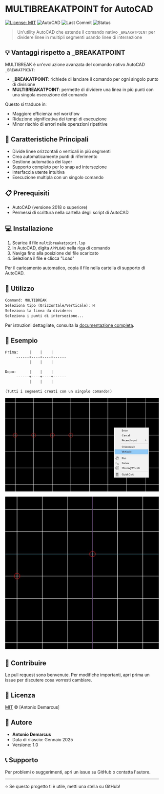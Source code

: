 # MULTIBREAKATPOINT for AutoCAD 
[![License: MIT](https://img.shields.io/badge/License-MIT-yellow.svg)](https://opensource.org/licenses/MIT)
![AutoCAD](https://img.shields.io/badge/AutoCAD-000000?style=flat&logo=autodesk&logoColor=white)
![Last Commit](https://img.shields.io/badge/last%20commit-November%202024-brightgreen)
![Status](https://img.shields.io/badge/status-stable-brightgreen)

> Un'utility AutoCAD che estende il comando nativo `_BREAKATPOINT` per dividere linee in multipli segmenti usando linee di intersezione

## 💡 Vantaggi rispetto a _BREAKATPOINT

MULTIBREAK è un'evoluzione avanzata del comando nativo AutoCAD `_BREAKATPOINT`:

- **_BREAKATPOINT**: richiede di lanciare il comando per ogni singolo punto di divisione
- **MULTIBREAKATPOINT**: permette di dividere una linea in più punti con una singola esecuzione del comando

Questo si traduce in:
- Maggiore efficienza nel workflow
- Riduzione significativa dei tempi di esecuzione
- Minor rischio di errori nelle operazioni ripetitive

## 🚀 Caratteristiche Principali

- Divide linee orizzontali o verticali in più segmenti
- Crea automaticamente punti di riferimento
- Gestione automatica dei layer
- Supporto completo per lo snap ad intersezione
- Interfaccia utente intuitiva
- Esecuzione multipla con un singolo comando

## 📋 Prerequisiti

- AutoCAD (versione 2018 o superiore)
- Permessi di scrittura nella cartella degli script di AutoCAD

## 💻 Installazione

1. Scarica il file `multibreakatpoint.lsp`
2. In AutoCAD, digita `APPLOAD` nella riga di comando
3. Naviga fino alla posizione del file scaricato
4. Seleziona il file e clicca "Load"

Per il caricamento automatico, copia il file nella cartella di supporto di AutoCAD.

## 🔨 Utilizzo

```lisp
Command: MULTIBREAK
Seleziona tipo (Orizzontale/Verticale): H
Seleziona la linea da dividere:
Seleziona i punti di intersezione...
```

Per istruzioni dettagliate, consulta la [documentazione completa](./multibreak-documentation.md).

## 📝 Esempio

```
Prima:     |    |    |
     ------+----+----+------
           |    |    |

Dopo:      |    |    |
     ------+----+----+------
           |    |    |

(Tutti i segmenti creati con un singolo comando!)
```

![MULTIBREAK in azione](./img/verticale.jpg)

![MULTIBREAK in azione](./img/intersezione_vert.jpg)



## 🤝 Contribuire

Le pull request sono benvenute. Per modifiche importanti, apri prima un issue per discutere cosa vorresti cambiare.

## 📄 Licenza

[MIT](./LICENSE) © [Antonio Demarcus]

## 👤 Autore

- **Antonio Demarcus**
- Data di rilascio: Gennaio 2025
- Versione: 1.0

## 📞 Supporto

Per problemi o suggerimenti, apri un issue su GitHub o contatta l'autore.

---
⭐️ Se questo progetto ti è utile, metti una stella su GitHub!
